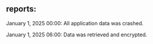 reports:
--------------------------------------------------------
January 1, 2025 00:00: All application data was crashed.

January 1, 2025 06:00: Data was retrieved and encrypted.
